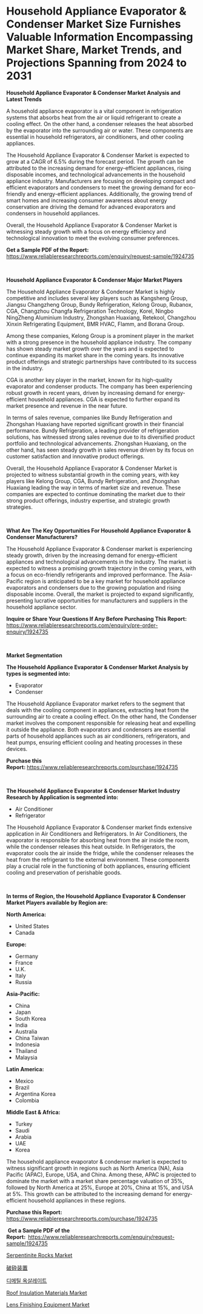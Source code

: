 <p><h1>Household Appliance Evaporator & Condenser Market Size Furnishes Valuable Information Encompassing Market Share, Market Trends, and Projections Spanning from 2024 to 2031</h1></p><p><strong>Household Appliance Evaporator & Condenser Market Analysis and Latest Trends</strong></p>
<p><p>A household appliance evaporator is a vital component in refrigeration systems that absorbs heat from the air or liquid refrigerant to create a cooling effect. On the other hand, a condenser releases the heat absorbed by the evaporator into the surrounding air or water. These components are essential in household refrigerators, air conditioners, and other cooling appliances.</p><p>The Household Appliance Evaporator & Condenser Market is expected to grow at a CAGR of 6.5% during the forecast period. The growth can be attributed to the increasing demand for energy-efficient appliances, rising disposable incomes, and technological advancements in the household appliance industry. Manufacturers are focusing on developing compact and efficient evaporators and condensers to meet the growing demand for eco-friendly and energy-efficient appliances. Additionally, the growing trend of smart homes and increasing consumer awareness about energy conservation are driving the demand for advanced evaporators and condensers in household appliances.</p><p>Overall, the Household Appliance Evaporator & Condenser Market is witnessing steady growth with a focus on energy efficiency and technological innovation to meet the evolving consumer preferences.</p></p>
<p><strong>Get a Sample PDF of the Report:&nbsp;</strong> <a href="https://www.reliableresearchreports.com/enquiry/request-sample/1924735">https://www.reliableresearchreports.com/enquiry/request-sample/1924735</a></p>
<p>&nbsp;</p>
<p><strong>Household Appliance Evaporator & Condenser Major Market Players</strong></p>
<p><p>The Household Appliance Evaporator & Condenser Market is highly competitive and includes several key players such as Kangsheng Group, Jiangsu Changzheng Group, Bundy Refrigeration, Kelong Group, Rubanox, CGA, Changzhou Changfa Refrigeration Technology, Korel, Ningbo NingZheng Aluminium Industry, Zhongshan Huaxiang, Retekool, Changzhou Xinxin Refrigerating Equipment, BMR HVAC, Flamm, and Borana Group.</p><p>Among these companies, Kelong Group is a prominent player in the market with a strong presence in the household appliance industry. The company has shown steady market growth over the years and is expected to continue expanding its market share in the coming years. Its innovative product offerings and strategic partnerships have contributed to its success in the industry.</p><p>CGA is another key player in the market, known for its high-quality evaporator and condenser products. The company has been experiencing robust growth in recent years, driven by increasing demand for energy-efficient household appliances. CGA is expected to further expand its market presence and revenue in the near future.</p><p>In terms of sales revenue, companies like Bundy Refrigeration and Zhongshan Huaxiang have reported significant growth in their financial performance. Bundy Refrigeration, a leading provider of refrigeration solutions, has witnessed strong sales revenue due to its diversified product portfolio and technological advancements. Zhongshan Huaxiang, on the other hand, has seen steady growth in sales revenue driven by its focus on customer satisfaction and innovative product offerings.</p><p>Overall, the Household Appliance Evaporator & Condenser Market is projected to witness substantial growth in the coming years, with key players like Kelong Group, CGA, Bundy Refrigeration, and Zhongshan Huaxiang leading the way in terms of market size and revenue. These companies are expected to continue dominating the market due to their strong product offerings, industry expertise, and strategic growth strategies.</p></p>
<p>&nbsp;</p>
<p><strong>What Are The Key Opportunities For Household Appliance Evaporator & Condenser Manufacturers?</strong></p>
<p><p>The Household Appliance Evaporator & Condenser market is experiencing steady growth, driven by the increasing demand for energy-efficient appliances and technological advancements in the industry. The market is expected to witness a promising growth trajectory in the coming years, with a focus on eco-friendly refrigerants and improved performance. The Asia-Pacific region is anticipated to be a key market for household appliance evaporators and condensers due to the growing population and rising disposable income. Overall, the market is projected to expand significantly, presenting lucrative opportunities for manufacturers and suppliers in the household appliance sector.</p></p>
<p><strong>Inquire or Share Your Questions If Any Before Purchasing This Report:</strong> <a href="https://www.reliableresearchreports.com/enquiry/pre-order-enquiry/1924735">https://www.reliableresearchreports.com/enquiry/pre-order-enquiry/1924735</a></p>
<p>&nbsp;</p>
<p><strong>Market Segmentation</strong></p>
<p><strong>The Household Appliance Evaporator & Condenser Market Analysis by types is segmented into:</strong></p>
<p><ul><li>Evaporator</li><li>Condenser</li></ul></p>
<p><p>The Household Appliance Evaporator market refers to the segment that deals with the cooling component in appliances, extracting heat from the surrounding air to create a cooling effect. On the other hand, the Condenser market involves the component responsible for releasing heat and expelling it outside the appliance. Both evaporators and condensers are essential parts of household appliances such as air conditioners, refrigerators, and heat pumps, ensuring efficient cooling and heating processes in these devices.</p></p>
<p><strong>Purchase this Report:&nbsp;</strong><a href="https://www.reliableresearchreports.com/purchase/1924735">https://www.reliableresearchreports.com/purchase/1924735</a></p>
<p>&nbsp;</p>
<p><strong>The Household Appliance Evaporator & Condenser Market Industry Research by Application is segmented into:</strong></p>
<p><ul><li>Air Conditioner</li><li>Refrigerator</li></ul></p>
<p><p>The Household Appliance Evaporator & Condenser market finds extensive application in Air Conditioners and Refrigerators. In Air Conditioners, the evaporator is responsible for absorbing heat from the air inside the room, while the condenser releases this heat outside. In Refrigerators, the evaporator cools the air inside the fridge, while the condenser releases the heat from the refrigerant to the external environment. These components play a crucial role in the functioning of both appliances, ensuring efficient cooling and preservation of perishable goods.</p></p>
<p>&nbsp;</p>
<p><strong>In terms of Region, the Household Appliance Evaporator & Condenser Market Players available by Region are:</strong></p>
<p>
    <p> <strong> North America: </strong>
        <ul>
            <li>United States</li>
            <li>Canada</li>
        </ul>
        </p> 
    <p> <strong> Europe: </strong>
        <ul>
            <li>Germany</li>
            <li>France</li>
            <li>U.K.</li>
            <li>Italy</li>
            <li>Russia</li>
        </ul>
        </p> 
    <p> <strong> Asia-Pacific: </strong>
        <ul>
            <li>China</li>
            <li>Japan</li>
            <li>South Korea</li>
            <li>India</li>
            <li>Australia</li>
            <li>China Taiwan</li>
            <li>Indonesia</li>
            <li>Thailand</li>
            <li>Malaysia</li>
        </ul>
        </p> 
    <p> <strong> Latin America: </strong>
        <ul>
            <li>Mexico</li>
            <li>Brazil</li>
            <li>Argentina Korea</li>
            <li>Colombia</li>
        </ul>
        </p> 
    <p> <strong> Middle East & Africa: </strong>
        <ul>
            <li>Turkey</li>
            <li>Saudi</li>
            <li>Arabia</li>
            <li>UAE</li>
            <li>Korea</li>
        </ul>
    </p>
    </p>
<p><p>The household appliance evaporator & condenser market is expected to witness significant growth in regions such as North America (NA), Asia Pacific (APAC), Europe, USA, and China. Among these, APAC is projected to dominate the market with a market share percentage valuation of 35%, followed by North America at 25%, Europe at 20%, China at 15%, and USA at 5%. This growth can be attributed to the increasing demand for energy-efficient household appliances in these regions.</p></p>
<p><strong>Purchase this Report: </strong><a href="https://www.reliableresearchreports.com/purchase/1924735">https://www.reliableresearchreports.com/purchase/1924735</a></p>
<p>&nbsp;<strong>Get a Sample PDF of the Report:&nbsp;&nbsp;</strong><a href="https://www.reliableresearchreports.com/enquiry/request-sample/1924735">https://www.reliableresearchreports.com/enquiry/request-sample/1924735</a></p>
<p><strong></strong></p>
<p><p><a href="https://view.publitas.com/reportprime-1/serpentinite-rocks-market-research-report-provides-thorough-industry-overview-which-offers-an-in-depth-analysis-of-product-trends-and-new-market-divisions/">Serpentinite Rocks Market</a></p><p><a href="https://medium.com/@kelsitorphy644/%E3%83%87%E3%82%B3%E3%83%BC%E3%83%87%E3%82%A3%E3%83%B3%E3%82%B0%E3%82%AF%E3%83%A9%E3%83%83%E3%82%B7%E3%83%B3%E3%82%B0%E8%A3%85%E7%BD%AE%E5%B8%82%E5%A0%B4%E3%81%AE%E3%83%A1%E3%83%88%E3%83%AA%E3%82%AF%E3%82%B9-%E5%B8%82%E5%A0%B4%E3%82%B7%E3%82%A7%E3%82%A2-%E3%83%88%E3%83%AC%E3%83%B3%E3%83%89-%E6%88%90%E9%95%B7%E3%83%91%E3%82%BF%E3%83%BC%E3%83%B3-a72c7ea76233">破砕装置</a></p><p><a href="https://medium.com/@cgqaspvtwatd834/%EB%94%94%EB%A9%94%ED%8B%B8-%EC%98%A5%EC%82%B4%EC%82%B0-%EC%8B%9C%EC%9E%A5-%EB%B3%B4%EA%B3%A0%EC%84%9C%EB%8A%94-%EC%9D%B4-%EC%8B%9C%EC%9E%A5%EC%9D%98-%EC%B5%9C%EC%8B%A0-%ED%8A%B8%EB%A0%8C%EB%93%9C%EC%99%80-%EC%84%B1%EC%9E%A5-%EA%B8%B0%ED%9A%8C%EB%A5%BC-%EB%B3%B4%EC%97%AC%EC%A4%8D%EB%8B%88%EB%8B%A4-ab2b66b5af87">디메틸 옥살레이트</a></p><p><a href="https://woozy-pyroraptor-a1f.notion.site/Roof-Insulation-Materials-Market-Centers-on-Aspects-such-as-Market-Growth-Market-Share-Market-Oppo-74cdc9cea11d488491a4b33c0fc34545">Roof Insulation Materials Market</a></p><p><a href="https://automatic-knee-4c7.notion.site/Lens-Finishing-Equipment-Market-Share-Market-New-Trends-Analysis-Report-By-Type-By-Application-B-75a23d05548141bb92b24c8483e65b18">Lens Finishing Equipment Market</a></p></p>